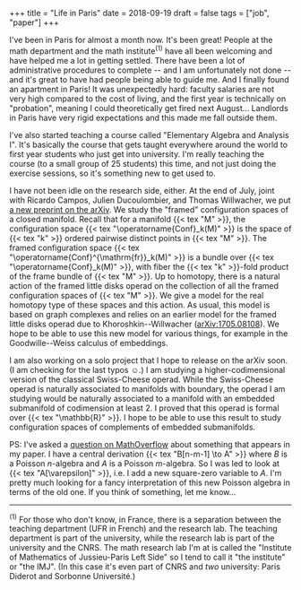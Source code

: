 +++
title = "Life in Paris"
date = 2018-09-19
draft = false
tags = ["job", "paper"]
+++

I've been in Paris for almost a month now.
It's been great!
People at the math department and the math institute<sup>(1)</sup> have all been welcoming and have helped me a lot in getting settled.
There have been a lot of administrative procedures to complete -- and I am unfortunately not done -- and it's great to have had people being able to guide me.
And I finally found an apartment in Paris!
It was unexpectedly hard: faculty salaries are not very high compared to the cost of living, and the first year is technically on "probation", meaning I could theoretically get fired next August...
Landlords in Paris have very rigid expectations and this made me fall outside them.
<!--more-->

I've also started teaching a course called "Elementary Algebra and Analysis I".
It's basically the course that gets taught everywhere around the world to first year students who just get into university.
I'm really teaching the course (to a small group of 25 students) this time, and not just doing the exercise sessions, so it's something new to get used to.

I have not been idle on the research side, either.
At the end of July, joint with Ricardo Campos, Julien Ducoulombier, and Thomas Willwacher, we put [a new preprint on the arXiv](https://arxiv.org/abs/1807.08319).
We study the "framed" configuration spaces of a closed manifold.
Recall that for a manifold {{< tex "M" >}}, the configuration space {{< tex "\operatorname{Conf}_k(M)" >}} is the space of {{< tex "k" >}} ordered pairwise distinct points in {{< tex "M" >}}.
The framed configuration space {{< tex "\operatorname{Conf}^{\mathrm{fr}}_k(M)" >}} is a bundle over {{< tex "\operatorname{Conf}_k(M)" >}}, with fiber the {{< tex "k" >}}-fold product of the frame bundle of {{< tex "M" >}}.
Up to homotopy, there is a natural action of the framed little disks operad on the collection of all the framed configuration spaces of {{< tex "M" >}}.
We give a model for the real homotopy type of these spaces and this action.
As usual, this model is based on graph complexes and relies on an earlier model for the framed little disks operad due to Khoroshkin--Willwacher ([arXiv:1705.08108](https://arxiv.org/abs/1705.08108)).
We hope to be able to use this new model for various things, for example in the Goodwille--Weiss calculus of embeddings.

I am also working on a solo project that I hope to release on the arXiv soon.
(I am checking for the last typos ☺.)
I am studying a higher-codimensional version of the classical Swiss-Cheese operad.
While the Swiss-Cheese operad is naturally associated to manifolds with boundary, the operad I am studying would be naturally associated to a manifold with an embedded submanifold of codimension at least 2.
I proved that this operad is formal over {{< tex "\mathbb{R}" >}}.
I hope to be able to use this result to study configuration spaces of complements of embedded submanifolds.

PS: I've asked a [question on MathOverflow](https://mathoverflow.net/q/310921/36146) about something that appears in my paper.
I have a central derivation {{< tex "B[n-m-1] \to A" >}} where $B$ is a Poisson $n$-algebra and $A$ is a Poisson $m$-algebra.
So I was led to look at {{< tex "A[\varepsilon]" >}}, i.e. I add a new square-zero variable to $A$.
I'm pretty much looking for a fancy interpretation of this new Poisson algebra in terms of the old one.
If you think of something, let me know...

---

<sup>(1)</sup> For those who don't know, in France, there is a separation between the teaching department (UFR in French) and the research lab.
The teaching department is part of the university, while the research lab is part of the university and the CNRS.
The math research lab I'm at is called the "Institute of Mathematics of Jussieu-Paris Left Side" so I tend to call it "the institute" or "the IMJ".
(In this case it's even part of CNRS and *two* university: Paris Diderot and Sorbonne Université.)
